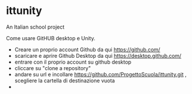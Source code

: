 # ittunity
An Italian school project

Come usare GitHUB desktop e Unity.

- Creare un proprio account Github da qui https://github.com/
- scaricare e aprire Github Desktop da qui https://desktop.github.com/
- entrare con il proprio account su github desktop
- cliccare su "clone a repository"
- andare su url e incollare https://github.com/ProgettoScuola/ittunity.git , scegliere la cartella di destinazione vuota
- 
